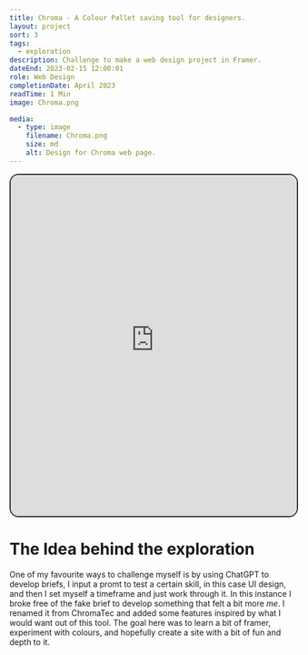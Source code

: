 ```yaml
---
title: Chroma - A Colour Pallet saving tool for designers.
layout: project
sort: 3
tags:
  - exploration
description: Challenge to make a web design project in Framer.
dateEnd: 2023-02-15 12:00:01
role: Web Design
completionDate: April 2023
readTime: 1 Min
image: Chroma.png

media:
  - type: image
    filename: Chroma.png
    size: md
    alt: Design for Chroma web page.
---
```


<iframe style='width:100%;height:600px;border:solid,2px,#222;border-radius:16px;' src="https://james-chroma.framer.website/" title="Chroma Web Page"></iframe>

# The Idea behind the exploration
One of my favourite ways to challenge myself is by using ChatGPT to develop briefs, I input a promt to test a certain skill, in this case UI design, and then I set myself a timeframe and just work through it.
In this instance I broke free of the fake brief to develop something that felt a bit more *me*. I renamed it from ChromaTec and added some features inspired by what I would want out of this tool.
The goal here was to learn a bit of framer, experiment with colours, and hopefully create a site with a bit of fun and depth to it.